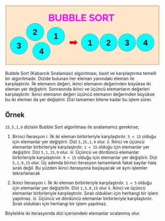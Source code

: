 ![Bubble Sort](../assets/bubble_sort.png)

Bubble Sort (Kabarcık Sıralaması) algoritması, basit ve karşılaştırma temelli bir algoritmadır. Dizide bulunan her eleman yanındaki eleman ile karşılaştırılır. İlk elemanın değeri, ikinci elemanın değerinden büyükse iki eleman yer değiştirir. Sonrasında ikinci ve üçüncü elemanların değerleri karşılaştırılır. İkinci elemanın değeri üçüncü elemanın değerinden büyükse bu iki eleman da yer değiştirir. Dizi tamamen bitene kadar bu işlem sürer.

## Örnek
`15,5,1,9` dizisini Bubble Sort algoritması ile sıralamamız gerekirse;

1. Birinci İterasyon
  i. İlk iki eleman birbirleriyle karşılaştırılır. `5 < 15` olduğu için elemanlar yer değiştirir. Dizi `5,15,1,9` olur.
  ii. İkinci ve üçüncü elemanlar birbirleriyle karşılaştırılır. `1 < 15` olduğu için elemanlar yer değiştirir. Dizi `5,1,15,9` olur.
  iii. Üçüncü ve dördüncü elemanlar birbirleriyle karşılaştırılır. `9 < 15` olduğu için elemanlar yer değiştirir. Dizi `5,1,9,15` olur.
Üç adımda birinci iterasyon tamamlandı fakat sayılar hala sıralı değil. Bu yüzden ikinci iterasyona başlayacak ve aynı işlemler tekrarlanacak

2. İkinci İterasyon
  i. İlk iki eleman birbirleriyle karşılaştırılır. `1 < 5` olduğu için elemanlar yer değiştirilir. Dizi `1,5,9,15` olur
  ii. İkinci ve üçüncü elemanlar birbirleriyle karşılaştırılır. Sıralı oldukları için herhangi bir işlem yapılmaz.
  iii. Üçüncü ve dördüncü elemanlar birbirleriyle karşılaştırılır. Sıralı oldukları için herhangi bir işlem yapılmaz.

Böylelikle iki iterasyonda dizi içerisindeki elemanlar sıralanmış olur. 

